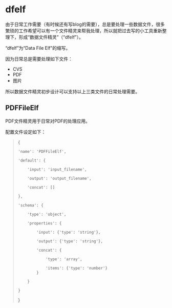 # dfelf

由于日常工作需要（有时候还有写blog的需要），总是要处理一些数据文件，很多繁琐的工作希望可以有一个文件精灵来帮我处理，所以就把过去写的小工具重新整理下，形成“数据文件精灵”（“dfelf”）。

“dfelf”为“Data File Elf”的缩写。

因为日常总是需要处理如下文件：
* CVS
* PDF
* 图片

所以数据文件精灵初步设计可以支持以上三类文件的日常处理需要。

## PDFFileElf

PDF文件精灵用于日常对PDF的处理应用。

配置文件设定如下：

> {
> 
>     'name': 'PDFFileElf',
> 
>     'default': {
> 
>         'input': 'input_filename',
> 
>         'output': 'output_filename',
> 
>         'concat': []
> 
>     },
> 
>     'schema': {
> 
>         'type': 'object',
> 
>         'properties': {
> 
>             'input': {'type': 'string'},
> 
>             'output': {'type': 'string'},
> 
>             'concat': {
> 
>                 'type': 'array',
> 
>                 'items': {'type': 'number'}
>             }
> 
>         }
> 
>     }
> 
> }

